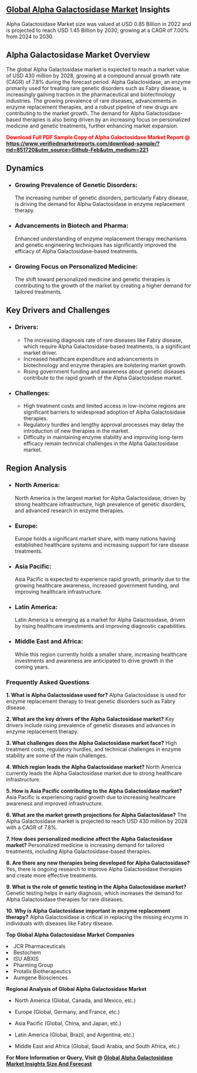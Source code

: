 <h2><a href="https://www.verifiedmarketreports.com/download-sample/?rid=851720&amp;utm_source=Github&amp;utm_medium=221" target="_blank">Global Alpha Galactosidase Market</a> Insights</h2><p>Alpha Galactosidase Market size was valued at USD 0.85 Billion in 2022 and is projected to reach USD 1.45 Billion by 2030, growing at a CAGR of 7.00% from 2024 to 2030.</p><p> <h2>Alpha Galactosidase Market Overview</h2> <p>The global Alpha Galactosidase market is expected to reach a market value of USD 430 million by 2028, growing at a compound annual growth rate (CAGR) of 7.8% during the forecast period. Alpha Galactosidase, an enzyme primarily used for treating rare genetic disorders such as Fabry disease, is increasingly gaining traction in the pharmaceutical and biotechnology industries. The growing prevalence of rare diseases, advancements in enzyme replacement therapies, and a robust pipeline of new drugs are contributing to the market growth. The demand for Alpha Galactosidase-based therapies is also being driven by an increasing focus on personalized medicine and genetic treatments, further enhancing market expansion.</p> <p><strong><p><span class=""><span style="color: #ff0000;"><strong>Download Full PDF Sample Copy of Alpha Galactosidase Market Report</strong> @ </span><a href="https://www.verifiedmarketreports.com/download-sample/?rid=851720&amp;utm_source=Github-Feb&amp;utm_medium=221" target="_blank">https://www.verifiedmarketreports.com/download-sample/?rid=851720&amp;utm_source=Github-Feb&amp;utm_medium=221</a></span></p></strong></p> <h2>Dynamics</h2> <ul> <li><h3>Growing Prevalence of Genetic Disorders:</h3> The increasing number of genetic disorders, particularly Fabry disease, is driving the demand for Alpha Galactosidase in enzyme replacement therapy.</li> <li><h3>Advancements in Biotech and Pharma:</h3> Enhanced understanding of enzyme replacement therapy mechanisms and genetic engineering techniques has significantly improved the efficacy of Alpha Galactosidase-based treatments.</li> <li><h3>Growing Focus on Personalized Medicine:</h3> The shift toward personalized medicine and genetic therapies is contributing to the growth of the market by creating a higher demand for tailored treatments.</li> </ul> <h2>Key Drivers and Challenges</h2> <ul> <li><h3>Drivers:</h3> <ul> <li>The increasing diagnosis rate of rare diseases like Fabry disease, which require Alpha Galactosidase-based treatments, is a significant market driver.</li> <li>Increased healthcare expenditure and advancements in biotechnology and enzyme therapies are bolstering market growth.</li> <li>Rising government funding and awareness about genetic diseases contribute to the rapid growth of the Alpha Galactosidase market.</li> </ul> </li> <li><h3>Challenges:</h3> <ul> <li>High treatment costs and limited access in low-income regions are significant barriers to widespread adoption of Alpha Galactosidase therapies.</li> <li>Regulatory hurdles and lengthy approval processes may delay the introduction of new therapies in the market.</li> <li>Difficulty in maintaining enzyme stability and improving long-term efficacy remain technical challenges in the Alpha Galactosidase market.</li> </ul> </li> </ul> <h2>Region Analysis</h2> <ul> <li><h3>North America:</h3> North America is the largest market for Alpha Galactosidase, driven by strong healthcare infrastructure, high prevalence of genetic disorders, and advanced research in enzyme therapies.</li> <li><h3>Europe:</h3> Europe holds a significant market share, with many nations having established healthcare systems and increasing support for rare disease treatments.</li> <li><h3>Asia Pacific:</h3> Asia Pacific is expected to experience rapid growth, primarily due to the growing healthcare awareness, increased government funding, and improving healthcare infrastructure.</li> <li><h3>Latin America:</h3> Latin America is emerging as a market for Alpha Galactosidase, driven by rising healthcare investments and improving diagnostic capabilities.</li> <li><h3>Middle East and Africa:</h3> While this region currently holds a smaller share, increasing healthcare investments and awareness are anticipated to drive growth in the coming years.</li> </ul> <h3>Frequently Asked Questions</h3> <p><strong>1. What is Alpha Galactosidase used for?</strong> Alpha Galactosidase is used for enzyme replacement therapy to treat genetic disorders such as Fabry disease.</p> <p><strong>2. What are the key drivers of the Alpha Galactosidase market?</strong> Key drivers include rising prevalence of genetic diseases and advances in enzyme replacement therapy.</p> <p><strong>3. What challenges does the Alpha Galactosidase market face?</strong> High treatment costs, regulatory hurdles, and technical challenges in enzyme stability are some of the main challenges.</p> <p><strong>4. Which region leads the Alpha Galactosidase market?</strong> North America currently leads the Alpha Galactosidase market due to strong healthcare infrastructure.</p> <p><strong>5. How is Asia Pacific contributing to the Alpha Galactosidase market?</strong> Asia Pacific is experiencing rapid growth due to increasing healthcare awareness and improved infrastructure.</p> <p><strong>6. What are the market growth projections for Alpha Galactosidase?</strong> The Alpha Galactosidase market is projected to reach USD 430 million by 2028 with a CAGR of 7.8%.</p> <p><strong>7. How does personalized medicine affect the Alpha Galactosidase market?</strong> Personalized medicine is increasing demand for tailored treatments, including Alpha Galactosidase-based therapies.</p> <p><strong>8. Are there any new therapies being developed for Alpha Galactosidase?</strong> Yes, there is ongoing research to improve Alpha Galactosidase therapies and create more effective treatments.</p> <p><strong>9. What is the role of genetic testing in the Alpha Galactosidase market?</strong> Genetic testing helps in early diagnosis, which increases the demand for Alpha Galactosidase therapies for rare diseases.</p> <p><strong>10. Why is Alpha Galactosidase important in enzyme replacement therapy?</strong> Alpha Galactosidase is critical in replacing the missing enzyme in individuals with diseases like Fabry disease.</p> </p><p><strong>Top Global Alpha Galactosidase Market Companies</strong></p><div data-test-id=""><p><li>JCR Pharmaceuticals</li><li> Bestochem</li><li> ISU ABXIS</li><li> Pharming Group</li><li> Protalix Biotherapeutics</li><li> Aumgene Biosciences</li></p><div><strong>Regional Analysis of&nbsp;Global Alpha Galactosidase Market</strong></div><ul><li dir="ltr"><p dir="ltr">North America&nbsp;(Global, Canada, and Mexico, etc.)</p></li><li dir="ltr"><p dir="ltr">Europe (Global, Germany, and France, etc.)</p></li><li dir="ltr"><p dir="ltr">Asia Pacific&nbsp;(Global, China, and Japan, etc.)</p></li><li dir="ltr"><p dir="ltr">Latin America&nbsp;(Global, Brazil, and Argentina, etc.)</p></li><li dir="ltr">Middle East and Africa&nbsp;(Global, Saudi Arabia, and South Africa, etc.)</li></ul><p><strong>For More Information or Query, Visit @&nbsp;</strong><strong><a href="https://www.verifiedmarketreports.com/product/alpha-galactosidase-market/?utm_source=Github&amp;utm_medium=221" target="_blank">Global Alpha Galactosidase Market Insights Size And Forecast</a></strong></p></div>
